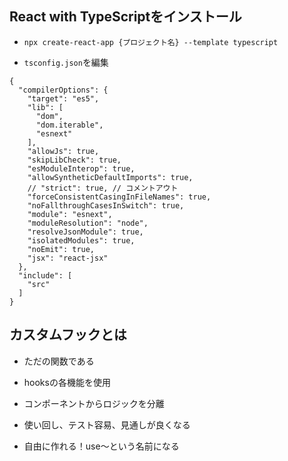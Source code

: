 ## React with TypeScriptをインストール

+ `npx create-react-app {プロジェクト名} --template typescript`<br>

+ `tsconfig.json`を編集<br>

```
{
  "compilerOptions": {
    "target": "es5",
    "lib": [
      "dom",
      "dom.iterable",
      "esnext"
    ],
    "allowJs": true,
    "skipLibCheck": true,
    "esModuleInterop": true,
    "allowSyntheticDefaultImports": true,
    // "strict": true, // コメントアウト
    "forceConsistentCasingInFileNames": true,
    "noFallthroughCasesInSwitch": true,
    "module": "esnext",
    "moduleResolution": "node",
    "resolveJsonModule": true,
    "isolatedModules": true,
    "noEmit": true,
    "jsx": "react-jsx"
  },
  "include": [
    "src"
  ]
}
```

## カスタムフックとは

+ ただの関数である<br>

+ hooksの各機能を使用<br>

+ コンポーネントからロジックを分離<br>

+ 使い回し、テスト容易、見通しが良くなる<br>

+ 自由に作れる！use〜という名前になる<br>
